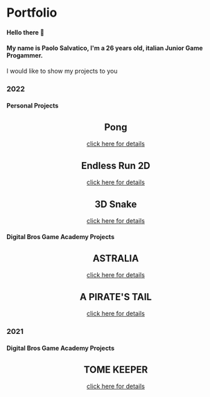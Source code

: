 # Portfolio

#### Hello there 👋

#### My name is Paolo Salvatico, I'm a 26 years old, italian Junior Game Progammer.

I would like to show my projects to you

### 2022

#### Personal Projects
<h2 align="center"> Pong </h2>

<p align="center">
<a href="https://github.com/PaoloSalvatico/Pong_Test">click here for details</a>
</p>

<h2 align="center"> Endless Run 2D</h2>

<p align="center">
<a href="https://github.com/PaoloSalvatico/Endless-Run-2D">click here for details</a>
</p>

<h2 align="center"> 3D Snake </h2>

<p align="center">
<a href="https://github.com/PaoloSalvatico/2022_09_08_backToBusiness">click here for details</a>
</p>

#### Digital Bros Game Academy Projects
<h2 align="center"> ASTRALIA </h2>

<p align="center">
<a href="https://github.com/PaoloSalvatico/PaoloSalvatico/blob/main/Projects/Astralia.md">click here for details</a>
</p>

<h2 align="center"> A PIRATE'S TAIL </h2>

<p align="center">
<a href="https://github.com/PaoloSalvatico/PaoloSalvatico/blob/main/Projects/A%20Pirate's%20Tail.md">click here for details</a>
</p>

### 2021
#### Digital Bros Game Academy Projects
<h2 align="center"> TOME KEEPER </h2>

<p align="center">
<a href="https://github.com/PaoloSalvatico/PaoloSalvatico/blob/main/Projects/Tome%20Keeper.md">click here for details</a>
</p>
